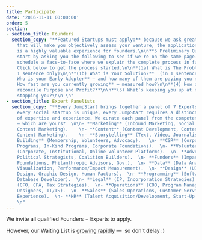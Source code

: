 ```yaml
---
title: Participate
date: '2016-11-11 00:00:00'
order: 5
section:
- section_title: Founders
  section_copy: "**Featured Startups must apply:** because we ask great questions
    that will make you objectively assess your venture, the application process itself
    is a highly valuable experience for founders.\n\n**5 Preliminary Questions:**\nWe
    start by asking you the following to see if we're on the same page.\nIf so, we
    schedule a face-to-face where we explain the complete process in full detail.
    Click below to get the process started.\n\n**(1a) What is The Problem?**  (in
    1 sentence only)\n\n**(1b) What is Your Solution?**  (in 1 sentence only)\n\n**(2)
    Who is your Early Adopter** — and how many of them are paying you now?\n\n**(3)
    How fast are you currently growing** — measured how?\n\n**(4) How does your venture
    reconcile Purpose and Profit?**\n\n**(5) What’s keeping you up at night** — what’s
    stopping you?\n\n \n"
- section_title: Expert Panelists
  section_copy: "**Every JumpStart brings together a panel of 7 Experts.**  \n      \nBecause
    every social startup is unique, every JumpStart requires a distinct combination
    of expertise and experience. We curate each panel from the competencies below
    — which are yours?  \n\n- **Marketing** (Inbound Marketing, Social Marketing,
    Content Marketing).    \n- **Content** (Content Development, Content Management,
    Content Marketing).    \n- **Storytelling** (Text, Video, Journalism).   \n- **Community
    Building** (Membership, Volunteers, Advocacy).   \n- **CSR** (Corporate Volunteer
    Programs, In-Kind Programs, Corporate Foundations).  \n- **Volunteer Experience**
    (Corporate, Institutional, Online Volunteer Platforms).  \n- **Advocacy** (Lobbyists,
    Political Strategists, Coalition Builders).  \n- **Funders** (Impact Investors,
    Foundations, Philanthropic Advisors, Gov.).  \n- **Data** (Data Analytics, Data
    Visualization, Performance/Impact Measurement).  \n- **Design** (UI/UX, Product
    Design, Graphic Design, Human Factors).  \n- **Programming** (Software Developer,
    Database Developer).  \n- **Legal** (IP, Incorporation Strategies).  \n- **Financial**
    (CFO, CPA, Tax Strategies).  \n- **Operations** (COO, Program Managers, Systems
    Designers, IT/IS).  \n- **Sales** (Sales Operations, Customer Service, Customer
    Experience).  \n- **HR** (Talent Acquisition/Development, Start-Up Staff Scaling/Structure).\n\n
    \n"
---
```

We invite all qualified Founders + Experts to apply.

However, our Waiting List is <u>growing rapidly</u> —  so don't delay :)